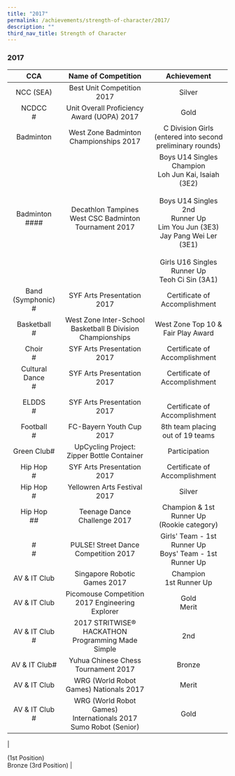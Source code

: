 ```yaml
---
title: "2017"
permalink: /achievements/strength-of-character/2017/
description: ""
third_nav_title: Strength of Character
---
```

### **2017**

| CCA | Name of Competition | Achievement |
|:---:|:---:|:---:|
|  NCC (SEA)<br> |  Best Unit Competition 2017 | Silver |
|   NCDCC<br># | Unit Overall Proficiency Award (UOPA) 2017 <br> |  Gold |
| Badminton | West Zone Badminton Championships 2017 | C Division Girls<br>(entered into second  preliminary rounds) |
|  Badminton<br>#### |  Decathlon Tampines West CSC Badminton Tournament 2017 | Boys U14 Singles Champion<br>Loh Jun Kai, Isaiah (3E2)  <br><br>Boys U14 Singles 2nd<br>Runner Up<br>Lim You Jun (3E3)<br>Jay Pang Wei Ler (3E1)<br><br>Girls U16 Singles Runner Up<br>Teoh Ci Sin (3A1) |
| Band (Symphonic)<br># | SYF Arts Presentation 2017 | Certificate of Accomplishment |
|  Basketball<br># |  West Zone Inter-School Basketball B Division Championships  | West Zone Top 10 &<br>Fair Play Award |
| Choir<br># |  SYF Arts Presentation 2017 |  Certificate of Accomplishment |
| Cultural Dance<br># | SYF Arts Presentation 2017 |   Certificate of Accomplishment |
| ELDDS <br># |  SYF Arts Presentation 2017 |    <br>Certificate of Accomplishment<br> |
| Football<br># | FC-Bayern Youth Cup 2017 | 8th team placing<br>out of 19 teams |
|  Green Club# | UpCycling Project:<br>Zipper Bottle Container <br> | Participation  |
|  Hip Hop<br># | SYF Arts Presentation 2017   | Certificate of Accomplishment<br>  |
|   Hip Hop<br># | Yellowren Arts Festival 2017<br>  |  Silver |
|  Hip Hop<br>## | Teenage Dance Challenge 2017  | Champion & 1st Runner Up<br>(Rookie category)  |
| #<br># |  PULSE! Street Dance Competition 2017 | Girls' Team - 1st Runner Up <br>Boys' Team - 1st Runner Up |
| AV & IT Club | Singapore Robotic Games 2017 <br> | Champion<br>1st Runner Up |
| AV & IT Club  | Picomouse Competition 2017 Engineering Explorer <br> | Gold<br>Merit |
|  AV & IT Club # | 2017 STRITWISE® HACKATHON<br> Programming Made Simple  | 2nd   |
| AV & IT Club# | Yuhua Chinese Chess<br>Tournament 2017<br>  | Bronze |
| AV & IT Club | WRG (World Robot Games) Nationals 2017 <br> | Merit   |
| AV & IT Club <br># | WRG (World Robot Games)<br>Internationals 2017 <br>Sumo Robot (Senior) | Gold 
|


(1st Position)<br>Bronze (3rd Position) |